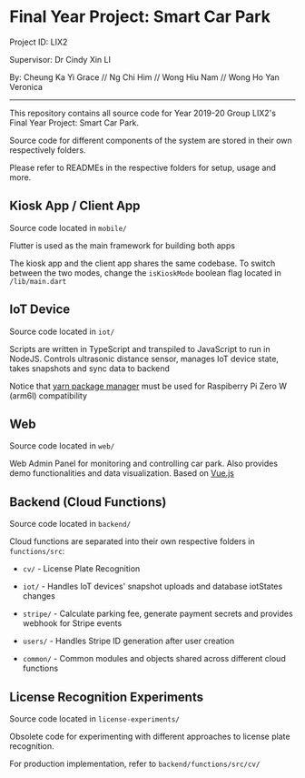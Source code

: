 # Final Year Project: Smart Car Park

Project ID: LIX2

Supervisor: Dr Cindy Xin LI 

By: Cheung Ka Yi Grace // Ng Chi Him // Wong Hiu Nam // Wong Ho Yan Veronica

---

This repository contains all source code for Year 2019-20 Group LIX2's Final Year Project: Smart Car Park.

Source code for different components of the system are stored in their own respectively folders.

Please refer to READMEs in the respective folders for setup, usage and more.

## Kiosk App / Client App

Source code located in `mobile/`

Flutter is used as the main framework for building both apps

The kiosk app and the client app shares the same codebase. To switch between the two modes, change the `isKioskMode` boolean flag located in `/lib/main.dart`

## IoT Device

Source code located in `iot/`

Scripts are written in TypeScript and transpiled to JavaScript to run in NodeJS. Controls ultrasonic distance sensor, manages IoT device state, takes snapshots and sync data to backend

Notice that [yarn package manager](https://yarnpkg.com/getting-started) must be used for Raspiberry Pi Zero W (arm6l) compatibility

## Web

Source code located in `web/`

Web Admin Panel for monitoring and controlling car park. Also provides demo functionalities and data visualization. Based on [Vue.js](https://vuejs.org/)

## Backend (Cloud Functions)

Source code located in `backend/`

Cloud functions are separated into their own respective folders in `functions/src`:

- `cv/` - License Plate Recognition
- `iot/` - Handles IoT devices' snapshot uploads and database iotStates changes
- `stripe/` - Calculate parking fee, generate payment secrets and provides webhook for Stripe events
- `users/` - Handles Stripe ID generation after user creation

- `common/` - Common modules and objects shared across different cloud functions

## License Recognition Experiments

Source code located in `license-experiments/`

Obsolete code for experimenting with different approaches to license plate recognition.

For production implementation, refer to `backend/functions/src/cv/`